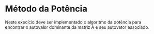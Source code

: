 # Método da Potência

Neste execício deve ser implementado o algoritmo da potência para encontrar o autovalor dominante da matriz A e seu autovetor associado.
